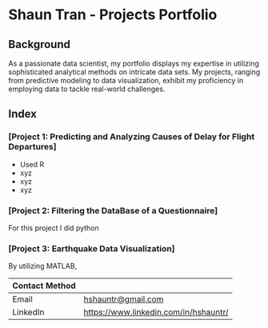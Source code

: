 # Shaun Tran - Projects Portfolio 

## Background
As a passionate data scientist, my portfolio displays my expertise in utilizing sophisticated analytical methods on intricate data sets. My projects, ranging from predictive modeling to data visualization, exhibit my proficiency in employing data to tackle real-world challenges.


## Index

### [Project 1: Predicting and Analyzing Causes of Delay for Flight Departures] 
* Used R 
* xyz
* xyz
* xyz

### [Project 2: Filtering the DataBase of a Questionnaire]
For this project I did python

### [Project 3: Earthquake Data Visualization] 
By utilizing MATLAB, 


| Contact Method  |  |
| ------------- | ------------- |
| Email | hshauntr@gmail.com |
| LinkedIn | https://www.linkedin.com/in/hshauntr/  |

